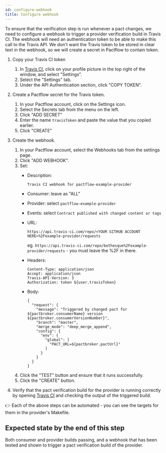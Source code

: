 ```yaml
---
id: configure-webhook
title: Configure webhook
---
```


To ensure that the verification step is run whenever a pact changes, we need to configure a webhook to trigger a provider verification build in Travis CI. The webhook will need an authentication token to be able to make this call to the Travis API. We don't want the Travis token to be stored in clear text in the webhook, so we will create a secret in Pactflow to contain token.

1. Copy your Travis CI token
    1. In [Travis CI][travis-ci], click on your profile picture in the top right of the window, and select "Settings".
    1. Select the "Settings" tab.
    1. Under the API Authentication section, click "COPY TOKEN".

1. Create a Pactflow secret for the Travis token.
    1. In your Pactflow account, click on the Settings icon.
    1. Select the Secrets tab from the menu on the left.
    1. Click "ADD SECRET"
    1. Enter the name `travisToken` and paste the value that you copied earlier.
    1. Click "CREATE"

1. Create the webhook.
    1. In your Pactflow account, select the Webhooks tab from the settings page.
    1. Click "ADD WEBHOOK".
    1. Set:
        * Description:

            ```
            Travis CI webhook for pactflow-example-provider
            ```
        * Consumer: leave as "ALL"
        * Provider: select `pactflow-example-provider`
        * Events: select `Contract published with changed content or tags`
        * URL:

            ```
            https://api.travis-ci.com/repo/<YOUR GITHUB ACCOUNT HERE>%2Fexample-provider/requests
            ```

            eg. `https://api.travis-ci.com/repo/bethesque%2Fexample-provider/requests` - you must leave the %2F in there.

        * Headers:

            ```
            Content-Type: application/json
            Accept: application/json
            Travis-API-Version: 3
            Authorization: token ${user.travisToken}
            ```
        * Body:

            ```
            {
              "request": {
                "message": "Triggered by changed pact for ${pactbroker.consumerName} version ${pactbroker.consumerVersionNumber}",
                "branch": "master",
                "merge_mode": "deep_merge_append",
                "config": {
                  "env": {
                    "global": [
                      "PACT_URL=${pactbroker.pactUrl}"
                    ]
                  }
                }
              }
            }
            ```
      1. Click the "TEST" button and ensure that it runs successfully.
      1. Click the "CREATE" button.

1. Verify that the pact verification build for the provider is running correctly by opening [Travis CI][travis-ci] and checking the output of the triggered build.

👉 Each of the above steps can be automated - you can see the targets for them in the provider's Makefile.

## Expected state by the end of this step

Both consumer and provider builds passing, and a webhook that has been tested and shown to trigger a pact verification build of the provider.

[travis-ci]: https://travis-ci.com

<!-- This file has been synced from the pactflow/docs.pactflow.io repository. Please do not edit it directly. The URL of the source file can be found in the custom_edit_url value above -->

